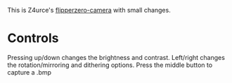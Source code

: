 This is Z4urce's [flipperzero-camera](https://github.com/Z4urce/flipperzero-camera) with small changes. 

# Controls 
Pressing up/down changes the brightness and contrast. Left/right changes the rotation/mirroring and dithering options. Press the middle button to capture a .bmp